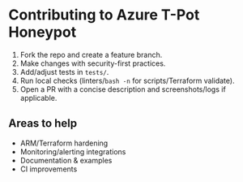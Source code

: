 # Contributing to Azure T-Pot Honeypot

1. Fork the repo and create a feature branch.
2. Make changes with security-first practices.
3. Add/adjust tests in `tests/`.
4. Run local checks (linters/`bash -n` for scripts/Terraform validate).
5. Open a PR with a concise description and screenshots/logs if applicable.

## Areas to help
- ARM/Terraform hardening
- Monitoring/alerting integrations
- Documentation & examples
- CI improvements
